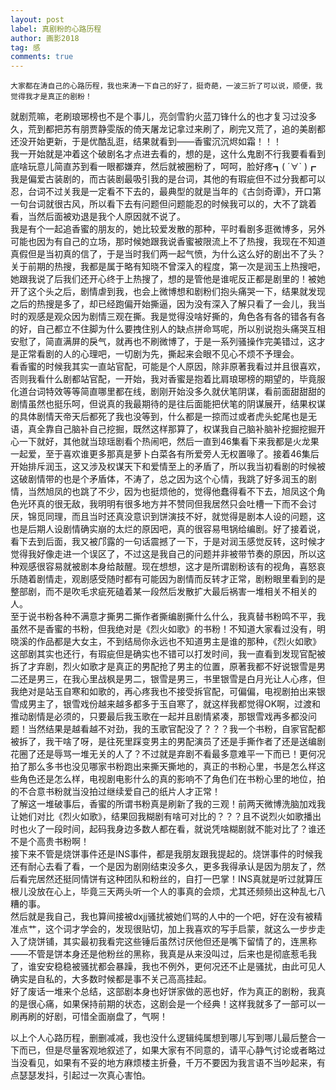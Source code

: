 ```yaml
---
layout: post
label: 真剧粉的心路历程
author: 画影2018
tag: 感
comments: true
---
```


    大家都在涛自己的心路历程，我也来涛一下自己的好了，挺奇葩，一波三折了可以说，顺便，我觉得我才是真正的剧粉！
    
就剧荒嘛，老刷琅琊榜也不是个事儿，亮剑雪豹火蓝刀锋什么的也才复习过没多久，荒到都把苏有朋贾静雯版的倚天屠龙记拿过来刷了，刷完又荒了，追的美剧都还没开始更新，于是优酷乱逛，结果就看到——香蜜沉沉烬如霜！！！
<br>我一开始就是冲着这个破剧名才点进去看的，想的是，这什么鬼剧不行我要看看到底啥玩意儿简直苏到看一眼都嫌弃，然后就被圈粉了，呵呵，脸好疼┓( ´∀` )┏
<br>我是偏爱古装剧的，而古装剧最吸引我的是台词，其他的有瑕疵但不过分我都可以忍，台词不过关我是一定看不下去的，最典型的就是当年的《古剑奇谭》，开口第一句台词就很古风，所以看下去有问题但问题能忍的时候我可以的，大不了跳着看，当然后面被劝退是我个人原因就不说了。
<br>我是有个一起追香蜜的朋友的，她比较爱发散的那种，平时看剧多逛微博多，另外可能也因为有自己的立场，那时候她跟我说香蜜被限流上不了热搜，我现在不知道真假但是当初真的信了，于是当时我们两一起气愤，为什么这么好的剧出不了头？关于前期的热搜，我都是属于略有知晓不曾深入的程度，第一次是润玉上热搜吧，她跟我说了后我们还开心终于上热搜了，想的是管他是谁呢反正都是剧里的！被她开了这个头之后，剧情虐到我，也会上微博想和剧粉们抱头痛哭一下，结果就发现之后的热搜是多了，却已经跑偏开始撕逼，因为没有深入了解只看了一会儿，我当时的观感是观众因为剧情三观在撕。我是觉得没啥好撕的，角色各有各的错各有各的好，自己都立不住脚为什么要拽住别人的缺点拼命骂呢，所以别说抱头痛哭互相安慰了，简直满屏的戾气，就再也不刷微博了，于是一系列骚操作完美错过，这才是正常看剧的人的心理吧，一切剧为先，撕起来会眼不见心不烦不予理会。
<br>看香蜜的时候我其实一直站官配，可能是个人原因，除非原著我看过并且很喜欢，否则我看什么剧都站官配，一开始，我对香蜜是抱着比肩琅琊榜的期望的，毕竟服化道台词特效等等简直哪里都在线，剧刚开始没多久就伏笔阴谋，看前面甜甜甜的剧情虽然也挺乐呵，但说真的我最期待的是往后面能把伏笔的阴谋展开，结果权谋的具体剧情天帝天后都死了我也没等到，什么都是一掠而过或者虎头蛇尾也是无语，真全靠自己脑补自己挖掘，既然这样那算了，权谋我自己脑补脑补挖掘挖掘开心一下就好，其他就当琼瑶剧看个热闹吧，然后一直到46集看下来我都是火龙果一起爱，至于喜欢谁更多那真是萝卜白菜各有所爱旁人无权置喙了。接着46集后开始排斥润玉，这又涉及权谋天下和爱情至上的矛盾了，所以我当初看剧的时候被这破剧情带的也是个矛盾体，不涛了，总之因为这个心情，我跳了好多润玉的剧情，当然旭凤的也跳了不少，因为也挺烦他的，觉得他蠢得看不下去，旭凤这个角色光环真的很无敌，我明明有很多地方并不赞同但我居然只会吐槽一下而不会讨厌，锦觅同理，而且当时还真没意识到饼演技不好，就觉得是剧本人设的问题，这也是后期人设剧情确实崩的太烂的原因吧，真的很容易甩锅给编剧。好了接着说，看下去到后面，我又被邝露的一句话震撼了一下，于是对润玉感觉反转，这时候才觉得我好像走进一个误区了，不过这是我自己的问题并非被带节奏的原因，所以这种观感很容易就被剧本身给敲醒。现在想想，这才是所谓剧粉该有的视角，喜怒哀乐随着剧情走，观剧感受随时都有可能因为剧情而反转才正常，剧粉眼里看到的是整部剧，而不是吹毛求疵死磕着某一段然后发散扩大最后祸害一堆相关不相关的人。
<br>至于说书粉各种不满意才撕男二撕作者撕编剧撕什么什么，我真替书粉鸣不平，我虽然不是香蜜的书粉，但我绝对是《烈火如歌》的书粉！不知道大家看过没有，明晓溪的作品都是大女主，不到结局你永远也不知道男主是谁的那种，《烈火如歌》这部剧其实也还行，有瑕疵但是确实也不错可以打发时间，我一直看到发现官配被拆了才弃剧，烈火如歌才是真正的男配抢了男主的位置，原著我都不好说银雪是男二还是男三，在我心里战枫是男二，银雪是男三，书里银雪是白月光让人心疼，但我绝对是站玉自寒和如歌的，再心疼我也不接受拆官配，可偏偏，电视剧拍出来银雪成男主了，银雪戏份越来越多都多于玉自寒了，就这样我都觉得OK啊，过渡和推动剧情是必须的，只要最后我玉歌在一起并且剧情紧凑，那银雪戏再多都没问题！当然结果是越看越不对劲，我的玉歌官配没了？？？我一个书粉，自家官配都被拆了，我干啥了呀，是往死里踩变男主的男配演员了还是手撕作者了还是送编剧花圈了还是辱骂一堆无关的人了？不过就是弃剧不看最多意难平一下而已！更何况拍了那么多书也没见哪家书粉跑出来撕天撕地的，真正的书粉心里，书是怎么样这些角色还是怎么样，电视剧电影什么的真的影响不了角色们在书粉心里的地位，拍的不合意书粉就当没拍过继续爱自己的纸片人才正常！
<br>了解这一堆破事后，香蜜的所谓书粉真是刷新了我的三观！前两天微博洗脑加戏我让她们对比《烈火如歌》，结果回我糊剧有啥可对比的？？？且不说烈火如歌播出时也火了一段时间，起码我身边多数人都在看，就说凭啥糊剧就不能对比了？谁还不是个高贵书粉啊！
<br>接下来不管是烧饼事件还是INS事件，都是我朋友跟我提起的。烧饼事件的时候我还有耐心去看了看，一个是因为剧刚结束没多久，更多我得承认是因为朋友了，然后看完居然还挺同情饼有这种团队和粉丝的，自打一巴掌！INS真就是听过就算压根儿没放在心上，毕竟三天两头听一个人的事真的会烦，尤其还频频出这种乱七八糟的事。
<br>然后就是我自己，我也算间接被dxjj骚扰被她们骂的人中的一个吧，好在没有被精准点艹，这个词才学会的，发现很贴切，加上我喜欢的写手启蒙，就这么一步步走入了烧饼铺，其实最初我看完这些锤后虽然讨厌他但还是嘴下留情了的，连黑称——不管是饼本身还是他粉丝的黑称，我真是从来没叫过，后来也是彻底惹毛我了，谁安安稳稳被骚扰都会暴躁，我也不例外，更何况还不止是骚扰，由此可见人确实是自私的，大多数时候都是事不关己高高挂起。
<br>好了废话一堆来个总结，这部剧本身也好饼家做的恶也好，作为真正的剧粉，我真的是很心痛，如果保持前期的状态，这剧会是一个经典！这样我就多了一部可以一刷再刷的好剧，可惜全面崩盘了，气啊！


以上个人心路历程，删删减减，我也没什么逻辑纯属想到哪儿写到哪儿最后整合一下而已，但是尽量客观地叙述了，如果大家有不同意的，请平心静气讨论或者略过当没看见，如果有不妥的地方麻烦楼主折叠，千万不要因为我言语不当吵起来，有点瑟瑟发抖，引起过一次真心害怕。